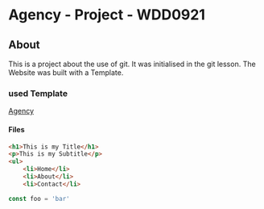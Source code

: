 # Agency - Project - WDD0921

## About

This is a project about the use of git. It was initialised in the git lesson. The Website was built with a Template.

### used Template
[Agency](https://startbootstrap.com/theme/stylish-portfolio)

#### Files 

```html
<h1>This is my Title</h1>
<p>This is my Subtitle</p>
<ul>
    <li>Home</li>
    <li>About</li>
    <li>Contact</li>
```

```js
const foo = 'bar'
```